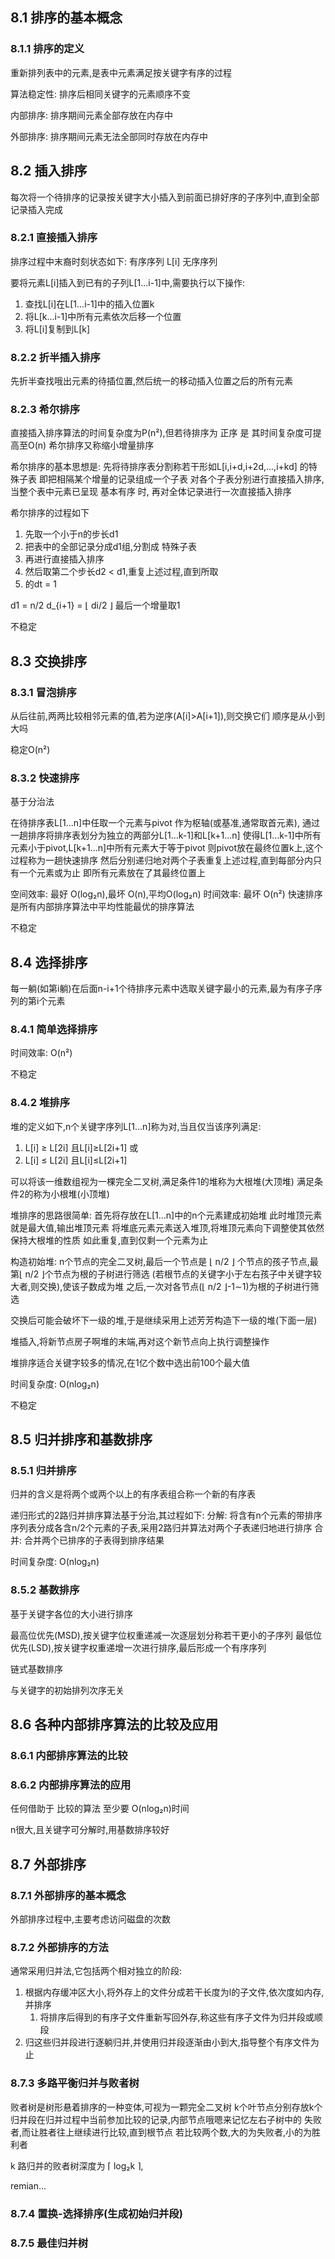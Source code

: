 ## 8.1 排序的基本概念
### 8.1.1 排序的定义
重新排列表中的元素,是表中元素满足按关键字有序的过程

算法稳定性: 排序后相同关键字的元素顺序不变

内部排序: 排序期间元素全部存放在内存中

外部排序: 排序期间元素无法全部同时存放在内存中

## 8.2 插入排序
每次将一个待排序的记录按关键字大小插入到前面已排好序的子序列中,直到全部记录插入完成

### 8.2.1 直接插入排序
排序过程中末裔时刻状态如下:
有序序列 L[i] 无序序列

要将元素L[i]插入到已有的子列L[1...i-1]中,需要执行以下操作:
1. 查找L[i]在L[1...i-1]中的插入位置k
2. 将L[k...i-1]中所有元素依次后移一个位置
3. 将L[i]复制到L[k]

### 8.2.2 折半插入排序
先折半查找哦出元素的待插位置,然后统一的移动插入位置之后的所有元素

### 8.2.3 希尔排序
直接插入排序算法的时间复杂度为P(n²),但若待排序为 正序 是 其时间复杂度可提高至O(n)
希尔排序又称缩小增量排序

希尔排序的基本思想是:
先将待排序表分割称若干形如L[i,i+d,i+2d,...,i+kd] 的特殊子表
即把相隔某个增量的记录组成一个子表
对各个子表分别进行直接插入排序,
当整个表中元素已呈现 基本有序 时, 再对全体记录进行一次直接插入排序



希尔排序的过程如下
1. 先取一个小于n的步长d1
2. 把表中的全部记录分成d1组,分割成 特殊子表
3. 再进行直接插入排序
4. 然后取第二个步长d2 < d1,重复上述过程,直到所取
5. 的dt = 1

d1 = n/2
d_{i+1} = ⌊  di/2 ⌋
最后一个增量取1

不稳定

## 8.3 交换排序
### 8.3.1 冒泡排序
从后往前,两两比较相邻元素的值,若为逆序(A[i]>A[i+1]),则交换它们
顺序是从小到大吗

稳定O(n²)
### 8.3.2 快速排序
基于分治法

在待排序表L[1...n]中任取一个元素与pivot 作为枢轴(或基准,通常取首元素),
通过一趟排序将排序表划分为独立的两部分L[1...k-1]和L[k+1...n]
使得L[1...k-1]中所有元素小于pivot,L[k+1...n]中所有元素大于等于pivot
则pivot放在最终位置k上,这个过程称为一趟快速排序
然后分别递归地对两个子表重复上述过程,直到每部分内只有一个元素或为止
即所有元素放在了其最终位置上

空间效率: 最好 O(log₂n),最坏 O(n),平均O(log₂n)
时间效率: 最坏 O(n²)
快速排序是所有内部排序算法中平均性能最优的排序算法

不稳定

## 8.4 选择排序
每一躺(如第i躺)在后面n-i+1个待排序元素中选取关键字最小的元素,最为有序子序列的第i个元素


### 8.4.1 简单选择排序

时间效率: O(n²)

不稳定

### 8.4.2 堆排序
堆的定义如下,n个关键字序列L[1...n]称为对,当且仅当该序列满足:
1. L[i] ≥ L[2i] 且L[i]≥L[2i+1] 或
2. L[i] ≤ L[2i] 且L[i]≤L[2i+1]

可以将该一维数组视为一棵完全二叉树,满足条件1的堆称为大根堆(大顶堆)
满足条件2的称为小根堆(小顶堆)

堆排序的思路很简单: 首先将存放在L[1...n]中的n个元素建成初始堆
此时堆顶元素就是最大值,输出堆顶元素
将堆底元素元素送入堆顶,将堆顶元素向下调整使其依然保持大根堆的性质
如此重复,直到仅剩一个元素为止

构造初始堆:
n个节点的完全二叉树,最后一个节点是 ⌊ n/2 ⌋ 个节点的孩子节点,最第⌊ n/2 ⌋个节点为根的子树进行筛选
(若根节点的关键字小于左右孩子中关键字较大者,则交换),使该子数成为堆
之后,一次对各节点(⌊ n/2 ⌋-1∼1)为根的子树进行筛选

交换后可能会破坏下一级的堆,于是继续采用上述芳芳构造下一级的堆(下面一层)

堆插入,将新节点房子啊堆的末端,再对这个新节点向上执行调整操作

堆排序适合关键字较多的情况,在1亿个数中选出前100个最大值

时间复杂度: O(nlog₂n)

不稳定

## 8.5 归并排序和基数排序
### 8.5.1 归并排序
归并的含义是将两个或两个以上的有序表组合称一个新的有序表

递归形式的2路归并排序算法基于分治,其过程如下:
分解: 将含有n个元素的带排序序列表分成各含n/2个元素的子表,采用2路归并算法对两个子表递归地进行排序
合并: 合并两个已排序的子表得到排序结果

时间复杂度: O(nlog₂n)
### 8.5.2 基数排序
基于关键字各位的大小进行排序

最高位优先(MSD),按关键字位权重递减一次逐层划分称若干更小的子序列
最低位优先(LSD),按关键字权重递增一次进行排序,最后形成一个有序序列

链式基数排序

与关键字的初始排列次序无关

## 8.6 各种内部排序算法的比较及应用

### 8.6.1 内部排序算法的比较


### 8.6.2 内部排序算法的应用

任何借助于  比较的算法 至少要 O(nlog₂n)时间

n很大,且关键字可分解时,用基数排序较好

## 8.7 外部排序
### 8.7.1 外部排序的基本概念
外部排序过程中,主要考虑访问磁盘的次数



### 8.7.2 外部排序的方法
通常采用归并法,它包括两个相对独立的阶段:
1. 根据内存缓冲区大小,将外存上的文件分成若干长度为l的子文件,依次度如内存,并排序
   1. 将排序后得到的有序子文件重新写回外存,称这些有序子文件为归并段或顺段
2. 归这些归并段进行逐躺归并,并使用归并段逐渐由小到大,指导整个有序文件为止
### 8.7.3 多路平衡归并与败者树
败者树是树形悬着排序的一种变体,可视为一颗完全二叉树
k个叶节点分别存放k个归并段在归并过程中当前参加比较的记录,内部节点哦嗯来记忆左右子树中的 失败者,而让胜者往上继续进行比较,直到根节点
若比较两个数,大的为失败者,小的为胜利者

k 路归并的败者树深度为 ⌈ log₂k ⌉,

remian...
### 8.7.4 置换-选择排序(生成初始归并段)
### 8.7.5 最佳归并树